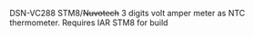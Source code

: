DSN-VC288 STM8/~~Nuvotech~~ 3 digits volt amper meter as NTC thermometer.
Requires IAR STM8 for build
